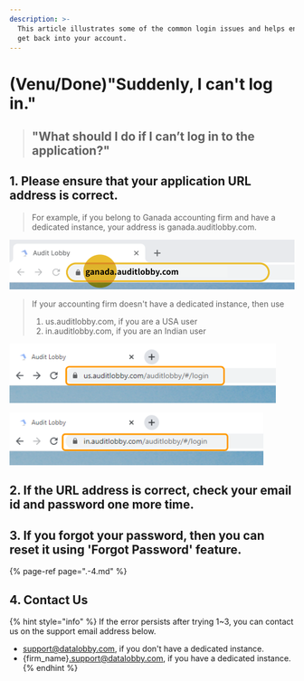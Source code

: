 ```yaml
---
description: >-
  This article illustrates some of the common login issues and helps ensure you
  get back into your account.
---
```


# \(Venu/Done\)"Suddenly, I can't log in."

> ## "What should I do if I can’t log in to the application?"

## 1. Please ensure that your application URL address is correct.

> For example, if you belong to Ganada accounting firm and have a dedicated instance, your address is ganada.auditlobby.com.

![](../.gitbook/assets/image-165.png)

> If your accounting firm doesn't have a dedicated instance, then use
>
> 1. us.auditlobby.com, if you are a USA user
> 2. in.auditlobby.com, if you are an Indian user

![For Us users](../.gitbook/assets/us.png)

![For Indian users](../.gitbook/assets/in.png)

## 2. If the URL address is correct, check your email id and password one more time.

## 3. If you forgot your password, then you can reset it using 'Forgot Password' feature.

{% page-ref page=".-4.md" %}

## 4. Contact Us

{% hint style="info" %}
If the error persists after trying 1~3, you can contact us on the support email address below.

* support@datalobby.com, if you don't have a dedicated instance.
* {firm\_name}.support@datalobby.com, if you have a dedicated instance.
{% endhint %}

